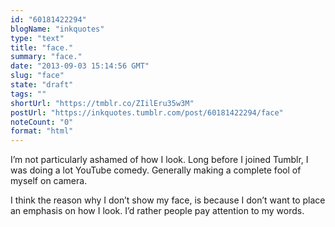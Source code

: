 ```yaml
---
id: "60181422294"
blogName: "inkquotes"
type: "text"
title: "face."
summary: "face."
date: "2013-09-03 15:14:56 GMT"
slug: "face"
state: "draft"
tags: ""
shortUrl: "https://tmblr.co/ZIilEru35w3M"
postUrl: "https://inkquotes.tumblr.com/post/60181422294/face"
noteCount: "0"
format: "html"
---
```


I’m not particularly ashamed of how I look. Long before I joined Tumblr, I was doing a lot YouTube comedy. Generally making a complete fool of myself on camera. 

I think the reason why I don’t show my face, is because I don’t want to place an emphasis on how I look. I’d rather people pay attention to my words.